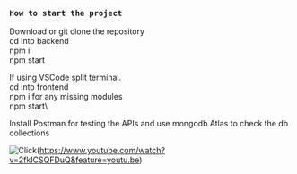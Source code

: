 ### `How to start the project`

Download or git clone the repository\
cd into backend\
npm i\
npm start 

If using VSCode split terminal.\
cd into frontend\
npm i  for any missing modules\
npm start\

Install Postman for testing the APIs  and  use mongodb Atlas to check the db collections 


![Click](https://user-images.githubusercontent.com/61979889/236531918-c51f0fca-a28f-48d5-a6af-a15694faf651.png)(https://www.youtube.com/watch?v=2fkICSQFDuQ&feature=youtu.be)
